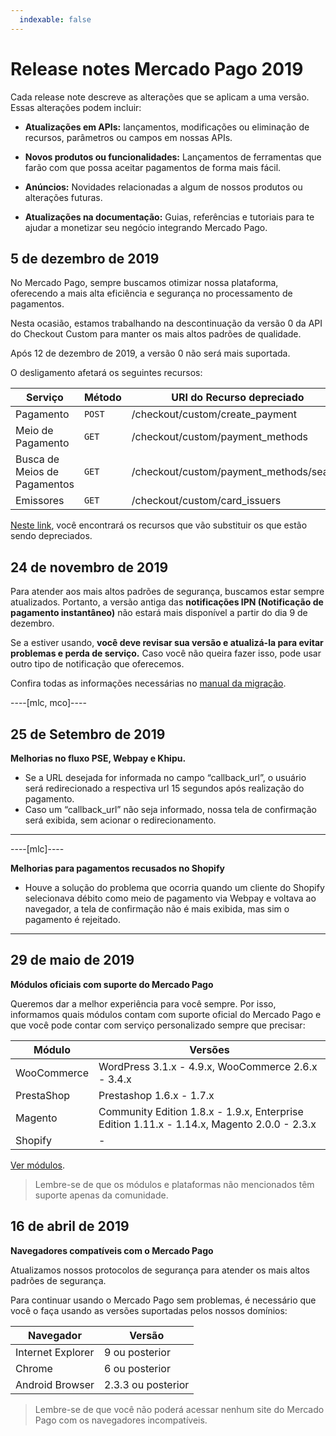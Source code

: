 ```yaml
---
  indexable: false
---
```

# Release notes Mercado Pago 2019

Cada release note descreve as alterações que se aplicam a uma versão. Essas alterações podem incluir:

- **Atualizações em APIs:** lançamentos, modificações ou eliminação de recursos, parâmetros ou campos em nossas APIs.

- **Novos produtos ou funcionalidades:** Lançamentos de ferramentas que farão com que possa aceitar pagamentos de forma mais fácil.

- **Anúncios:** Novidades relacionadas a algum de nossos produtos ou alterações futuras.

- **Atualizações na documentação:** Guias, referências e tutoriais para te ajudar a monetizar seu negócio integrando Mercado Pago.

## 5 de dezembro de 2019

No Mercado Pago, sempre buscamos otimizar nossa plataforma, oferecendo a mais alta eficiência e segurança no processamento de pagamentos.

Nesta ocasião, estamos trabalhando na descontinuação da versão 0 da API do Checkout Custom para manter os mais altos padrões de qualidade.

Após 12 de dezembro de 2019, a versão 0 não será mais suportada.

O desligamento afetará os seguintes recursos:

| Serviço | Método | URI do Recurso depreciado |
| --- | --- | --- |
| Pagamento | `POST` | /checkout/custom/create_payment |
| Meio de Pagamento | `GET` | /checkout/custom/payment_methods |
| Busca de Meios de Pagamentos| `GET` | /checkout/custom/payment_methods/search |
| Emissores | `GET` | /checkout/custom/card_issuers |

[Neste link](https://www.mercadopago[FAKER][URL][DOMAIN]/developers/pt/guides/online-payments/checkout-api/introduction), você encontrará os recursos que vão substituir os que estão sendo depreciados.

## 24 de novembro de 2019

Para atender aos mais altos padrões de segurança, buscamos estar sempre atualizados. Portanto, a versão antiga das **notificações IPN (Notificação de pagamento instantâneo)** não estará mais disponível a partir do dia 9 de dezembro.

Se a estiver usando, **você deve revisar sua versão e atualizá-la para evitar problemas e perda de serviço.** Caso você não queira fazer isso, pode usar outro tipo de notificação que oferecemos. 

Confira todas as informações necessárias no [manual da migração](https://www.mercadopago.com.br/developers/pt/guides/resources/changelog/migration-guides/ipn-ow-guide).

----[mlc, mco]----

## 25 de Setembro de 2019

**Melhorias no fluxo PSE, Webpay e Khipu.**

- Se a URL desejada for informada no campo “callback_url”, o usuário será redirecionado a respectiva url 15 segundos após realização do pagamento.
- Caso um “callback_url” não seja informado, nossa tela de confirmação será exibida, sem acionar o redirecionamento.

------------
----[mlc]----

**Melhorias para pagamentos recusados no Shopify**

- Houve a solução do problema que ocorria quando um cliente do Shopify selecionava débito como meio de pagamento via Webpay e voltava ao navegador, a tela de confirmação não é mais exibida, mas sim o pagamento é rejeitado.

------------

## 29 de maio de 2019

**Módulos oficiais com suporte do Mercado Pago**

Queremos dar a melhor experiência para você sempre. Por isso, informamos quais módulos contam com suporte oficial do Mercado Pago e que você pode contar com serviço personalizado sempre que precisar:  

| Módulo | Versões |
| --- | --- |
| WooCommerce | WordPress 3.1.x - 4.9.x, WooCommerce 2.6.x - 3.4.x |
| PrestaShop | Prestashop 1.6.x - 1.7.x |
| Magento | Community Edition 1.8.x - 1.9.x, Enterprise Edition 1.11.x - 1.14.x, Magento 2.0.0 - 2.3.x |
| Shopify | - |

[Ver módulos](https://www.mercadopago.com.ar/developers/pt/guides/plugins).

> Lembre-se de que os módulos e plataformas não mencionados têm suporte apenas da comunidade. 


## 16 de abril de 2019

**Navegadores compatíveis com o Mercado Pago**

Atualizamos nossos protocolos de segurança para atender os mais altos padrões de segurança.

Para continuar usando o Mercado Pago sem problemas, é necessário que você o faça usando as versões suportadas pelos nossos domínios:


| Navegador | Versão |
| --- | --- |
| Internet Explorer | 9 ou posterior |
| Chrome | 6 ou posterior |
| Android Browser | 2.3.3 ou posterior |


> Lembre-se de que você não poderá acessar nenhum site do Mercado Pago com os navegadores incompatíveis.

